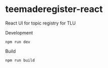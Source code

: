 # teemaderegister-react
React UI for topic registry for TLU

Development
```
npm run dev
```

Build
```
npm run build
```
